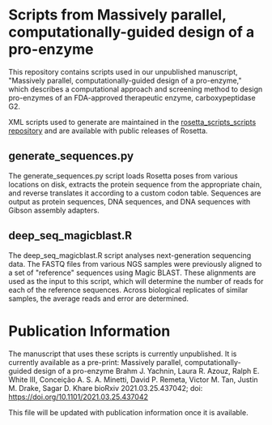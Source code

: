 # Scripts from Massively parallel, computationally-guided design of a pro-enzyme

This repository contains scripts used in our unpublished manuscript, "Massively parallel, computationally-guided design of a pro-enzyme," which describes a computational approach and screening method to design pro-enzymes of an FDA-approved therapeutic enzyme, carboxypeptidase G2.

XML scripts used to generate are maintained in the [rosetta_scripts_scripts repository](https://github.com/RosettaCommons/rosetta_scripts_scripts) and are available with public releases of Rosetta.

## generate_sequences.py

The generate_sequences.py script loads Rosetta poses from various locations on disk, extracts the protein sequence from the appropriate chain, and reverse translates it according to a custom codon table.  Sequences are output as protein sequences, DNA sequences, and DNA sequences with Gibson assembly adapters.

## deep_seq_magicblast.R

The deep_seq_magicblast.R script analyses next-generation sequencing data.  The FASTQ files from various NGS samples were previously aligned to a set of "reference" sequences using Magic BLAST.  These alignments are used as the input to this script, which will determine the number of reads for each of the reference sequences.  Across biological replicates of similar samples, the average reads and error are determined.

# Publication Information

The manuscript that uses these scripts is currently unpublished.  It is currently available as a pre-print:
Massively parallel, computationally-guided design of a pro-enzyme
Brahm J. Yachnin, Laura R. Azouz, Ralph E. White III, Conceição A. S. A. Minetti, David P. Remeta, Victor M. Tan, Justin M. Drake, Sagar D. Khare
bioRxiv 2021.03.25.437042; doi: https://doi.org/10.1101/2021.03.25.437042

This file will be updated with publication information once it is available.
